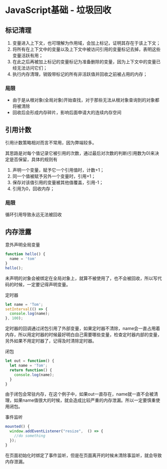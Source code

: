# JavaScript基础 - 垃圾回收

## 标记清理

1. 变量进入上下文，也可理解为作用域，会加上标记，证明其存在于该上下文；
2. 将所有在上下文中的变量以及上下文中被访问引用的变量标记去掉，表明这些变量活跃有用；
3. 在此之后再被加上标记的变量标记为准备删除的变量，因为上下文中的变量已经无法访问它们；
4. 执行内存清理，销毁带标记的所有非活跃值并回收之前被占用的内存；

### 局限
- 由于是从根对象(全局对象)开始查找，对于那些无法从根对象查询到的对象都将被清除
- 回收后会形成内存碎片，影响后面申请大的连续内存空间

## 引用计数
引用计数策略相对而言不常用，因为弊端较多。

其思路是对每个值记录它被引用的次数，通过最后对次数的判断(引用数为0)来决定是否保留，具体的规则有

1. 声明一个变量，赋予它一个引用值时，计数+1；
2. 同一个值被赋予另外一个变量时，引用+1；
3. 保存对该值引用的变量被其他值覆盖，引用-1；
4. 引用为0，回收内存；

### 局限
循环引用导致永远无法被回收

## 内存泄露

意外声明全局变量
```js
function hello() {
  name = 'tom'
}
hello();
```
未声明的对象会被绑定在全局对象上，就算不被使用了，也不会被回收，所以写代码的时候，一定要记得声明变量。

定时器
```js
let name = 'Tom';
setInterval(() => {
  console.log(name);
}, 100);
```
定时器的回调通过闭包引用了外部变量，如果定时器不清除，name会一直占用着内存，所以用定时器的时候最好明白自己需要哪些变量，检查定时器内部的变量，另外如果不用定时器了，记得及时清除定时器。

闭包
```js
let out = function() {
  let name = 'Tom';
  return function() {
    console.log(name);
  }
}
```
由于闭包会常驻内存，在这个例子中，如果out一直存在，name就一直不会被清理，如果name值很大的时候，就会造成比较严重的内存泄漏。所以一定要慎重使用闭包。

事件监听
```js
mounted() {
  window.addEventListener("resize",  () => {
    //do something
  });
}
```
在页面初始化时绑定了事件监听，但是在页面离开的时候未清除事监听，就会导致内存泄漏。